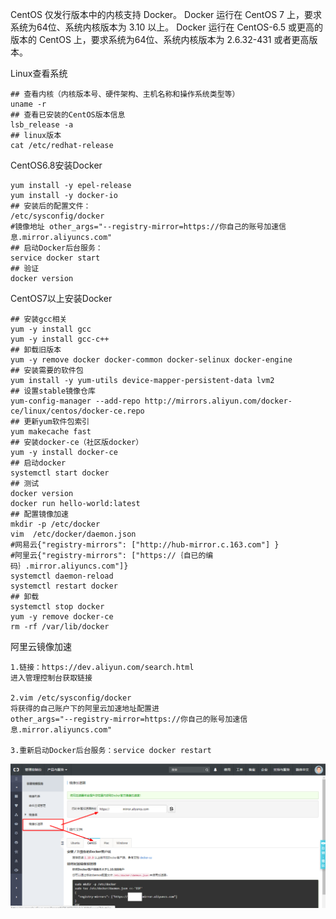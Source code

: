 CentOS 仅发行版本中的内核支持 Docker。
Docker 运行在 CentOS 7 上，要求系统为64位、系统内核版本为 3.10 以上。
Docker 运行在 CentOS-6.5 或更高的版本的 CentOS 上，要求系统为64位、系统内核版本为 2.6.32-431 或者更高版本。



Linux查看系统

```shell
## 查看内核（内核版本号、硬件架构、主机名称和操作系统类型等）
uname -r
## 查看已安装的CentOS版本信息
lsb_release -a
## linux版本
cat /etc/redhat-release
```

CentOS6.8安装Docker

```shell
yum install -y epel-release
yum install -y docker-io
## 安装后的配置文件：
/etc/sysconfig/docker
#镜像地址 other_args="--registry-mirror=https://你自己的账号加速信息.mirror.aliyuncs.com"
## 启动Docker后台服务：
service docker start
## 验证
docker version
```

CentOS7以上安装Docker

```shell
## 安装gcc相关
yum -y install gcc
yum -y install gcc-c++
## 卸载旧版本
yum -y remove docker docker-common docker-selinux docker-engine
## 安装需要的软件包
yum install -y yum-utils device-mapper-persistent-data lvm2
## 设置stable镜像仓库
yum-config-manager --add-repo http://mirrors.aliyun.com/docker-ce/linux/centos/docker-ce.repo
## 更新yum软件包索引
yum makecache fast
## 安装docker-ce（社区版docker）
yum -y install docker-ce
## 启动docker
systemctl start docker
## 测试
docker version
docker run hello-world:latest
## 配置镜像加速
mkdir -p /etc/docker
vim  /etc/docker/daemon.json
#网易云{"registry-mirrors": ["http://hub-mirror.c.163.com"] }
#阿里云{"registry-mirrors": ["https://｛自已的编码｝.mirror.aliyuncs.com"]}
systemctl daemon-reload
systemctl restart docker
## 卸载
systemctl stop docker 
yum -y remove docker-ce
rm -rf /var/lib/docker
```



阿里云镜像加速

```
1.链接：https://dev.aliyun.com/search.html
进入管理控制台获取链接

2.vim /etc/sysconfig/docker
将获得的自己账户下的阿里云加速地址配置进
other_args="--registry-mirror=https://你自己的账号加速信息.mirror.aliyuncs.com"

3.重新启动Docker后台服务：service docker restart
```

![image-20210218213815138](../..\java-senior-pro\resource\阿里云镜像.png)

```


```

